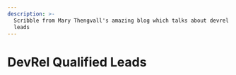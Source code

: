 ```yaml
---
description: >-
  Scribble from Mary Thengvall's amazing blog which talks about devrel qualified
  leads
---
```


# DevRel Qualified Leads

